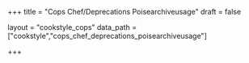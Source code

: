 +++
title = "Cops Chef/Deprecations Poisearchiveusage"
draft = false

layout = "cookstyle_cops"
data_path = ["cookstyle","cops_chef_deprecations_poisearchiveusage"]

+++

<!-- The content of this page is automatically generated from the
cops_chef_deprecations_poisearchiveusage.yml file in github.com/chef/cookstyle/docs-chef-io/data/cookstyle. -->
